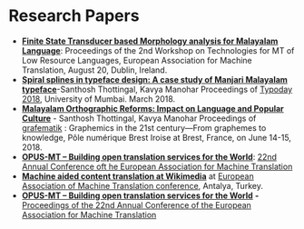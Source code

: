 # Research Papers

* [**Finite State Transducer based Morphology analysis for Malayalam Language**](https://www.aclweb.org/anthology/W19-6801/): Proceedings of the 2nd Workshop on Technologies for MT of Low Resource Languages, European Association for Machine Translation, August 20, Dublin, Ireland.&#x20;
* [**Spiral splines in typeface design: A case study of Manjari Malayalam typeface**](https://thottingal.in/documents/Spiral-Splines-Manjari.pdf)-Santhosh Thottingal, Kavya Manohar Proceedings of [Typoday 2018](http://www.typoday.in/), University of Mumbai. March 2018.
* [**Malayalam Orthographic Reforms: Impact on Language and Popular Culture**](https://thottingal.in/documents/Malayalam%20Orthographic%20Reforms\_%20Impact%20on%20Language%20and%20Popular%20Culture.pdf) - Santhosh Thottingal, Kavya Manohar Proceedings of [grafematik](http://conferences.telecom-bretagne.eu/grafematik/) : Graphemics in the 21st century—From graphemes to knowledge, Pôle numérique Brest Iroise at Brest, France, on June 14-15, 2018.
* [**OPUS-MT – Building open translation services for the World**](https://eamt2020.inesc-id.pt/proceedings-eamt2020.pdf):  [22nd Annual Conference oft he European Association for Machine Translation](https://eamt2020.inesc-id.pt/)
* [**Machine aided content translation at Wikimedia**](http://thottingal.in/documents/eamt2015\_cx.pdf) at [European Association of Machine Translation conference](http://eamt2015.org/), Antalya, Turkey. 
* [**OPUS-MT – Building open translation services for the World**](https://aclanthology.org/2020.eamt-1.61/) **-** [Proceedings of the 22nd Annual Conference of the European Association for Machine Translation](https://aclanthology.org/volumes/2020.eamt-1/)

